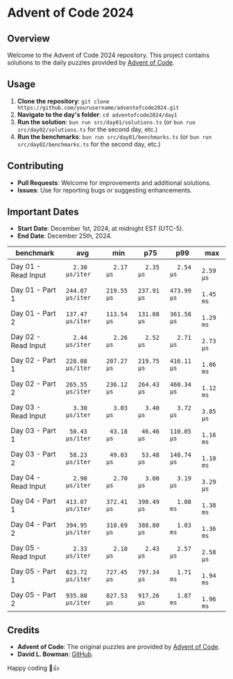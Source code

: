 # Advent of Code 2024

## Overview
Welcome to the Advent of Code 2024 repository. This project contains solutions to the daily puzzles provided by [Advent of Code](https://adventofcode.com/).

## Usage
1. **Clone the repository**: `git clone https://github.com/yourusername/adventofcode2024.git`
2. **Navigate to the day's folder**: `cd adventofcode2024/day1`
3. **Run the solution**: `bun run src/day01/solutions.ts` (or `bun run src/day02/solutions.ts` for the second day, etc.)
4. **Run the benchmarks**: `bun run src/day01/benchmarks.ts` (or `bun run src/day02/benchmarks.ts` for the second day, etc.)

## Contributing
- **Pull Requests**: Welcome for improvements and additional solutions.
- **Issues**: Use for reporting bugs or suggesting enhancements.

## Important Dates
- **Start Date**: December 1st, 2024, at midnight EST (UTC-5).
- **End Date**: December 25th, 2024.

| benchmark           |              avg |         min |         p75 |         p99 |         max |
| ------------------- | ---------------- | ----------- | ----------- | ----------- | ----------- |
| Day 01 - Read Input | `  2.30 µs/iter` | `  2.17 µs` | `  2.35 µs` | `  2.54 µs` | `  2.59 µs` |
| Day 01 - Part 1     | `244.07 µs/iter` | `219.55 µs` | `237.91 µs` | `473.99 µs` | `  1.45 ms` |
| Day 01 - Part 2     | `137.47 µs/iter` | `113.54 µs` | `131.08 µs` | `361.58 µs` | `  1.29 ms` |
| Day 02 - Read Input | `  2.44 µs/iter` | `  2.26 µs` | `  2.52 µs` | `  2.71 µs` | `  2.73 µs` |
| Day 02 - Part 1     | `228.08 µs/iter` | `207.27 µs` | `219.75 µs` | `416.11 µs` | `  1.06 ms` |
| Day 02 - Part 2     | `265.55 µs/iter` | `236.12 µs` | `264.43 µs` | `460.34 µs` | `  1.12 ms` |
| Day 03 - Read Input | `  3.30 µs/iter` | `  3.03 µs` | `  3.40 µs` | `  3.72 µs` | `  3.85 µs` |
| Day 03 - Part 1     | ` 50.43 µs/iter` | ` 43.18 µs` | ` 46.46 µs` | `110.05 µs` | `  1.16 ms` |
| Day 03 - Part 2     | ` 58.23 µs/iter` | ` 49.03 µs` | ` 53.48 µs` | `148.74 µs` | `  1.10 ms` |
| Day 04 - Read Input | `  2.90 µs/iter` | `  2.70 µs` | `  3.00 µs` | `  3.19 µs` | `  3.29 µs` |
| Day 04 - Part 1     | `413.07 µs/iter` | `372.41 µs` | `398.49 µs` | `  1.08 ms` | `  1.38 ms` |
| Day 04 - Part 2     | `394.95 µs/iter` | `310.69 µs` | `388.80 µs` | `  1.03 ms` | `  1.36 ms` |
| Day 05 - Read Input | `  2.33 µs/iter` | `  2.10 µs` | `  2.43 µs` | `  2.57 µs` | `  2.58 µs` |   
| Day 05 - Part 1     | `823.72 µs/iter` | `727.45 µs` | `797.34 µs` | `  1.71 ms` | `  1.94 ms` |   
| Day 05 - Part 2     | `935.80 µs/iter` | `827.53 µs` | `917.26 µs` | `  1.87 ms` | `  1.96 ms` |  

## Credits
- **Advent of Code**: The original puzzles are provided by [Advent of Code](https://adventofcode.com/).
- **David L. Bowman**: [GitHub](https://github.com/davidlbowman).

Happy coding 🎄👍